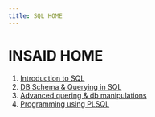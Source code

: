 ```yaml
---
title: SQL HOME
---
```


# INSAID HOME

1. [Introduction to SQL]()<br>
2. [DB Schema & Querying in SQL](./sql_root_child_1.md)<br>
3. [Advanced quering & db manipulations](./sql_root_child_2.md)<br>
4. [Programming using PLSQL](./sql_root_child_3.md)<br>
